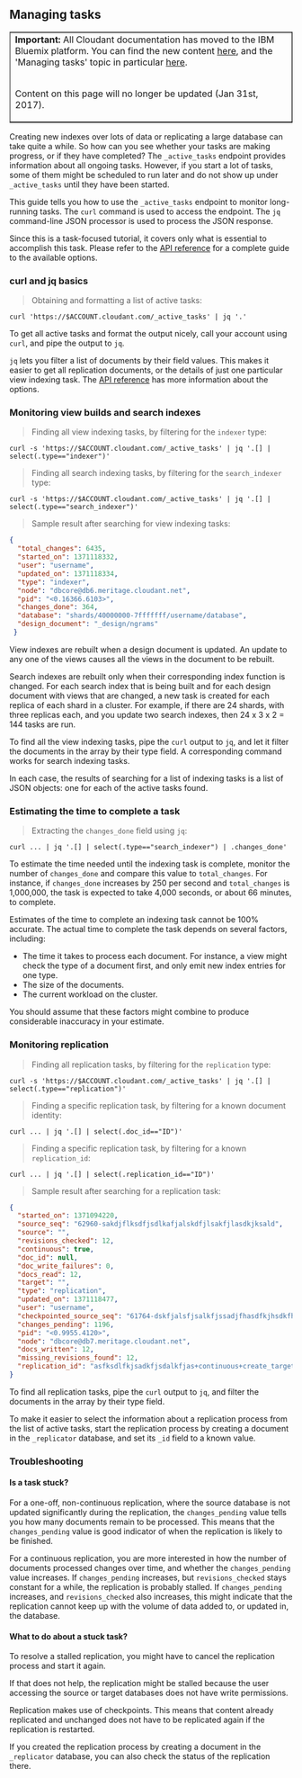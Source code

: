 ## Managing tasks

<table border='1'>
<tr>
<td><b>Important:</b> All Cloudant documentation has moved to the IBM Bluemix platform.
You can find the new content
<a href="https://console.ng.bluemix.net/docs/services/Cloudant/getting-started.html">here</a>,
and the 'Managing tasks' topic in particular
<a href="https://console.ng.bluemix.net/docs/services/Cloudant/guides/managing_tasks.html">here</a>.
<br/><br/>
<p>Content on this page will no longer be updated (Jan 31st, 2017).</p>
</td>
</tr>
</table>

Creating new indexes over lots of data or replicating a large database can take quite a while. So how can you see whether your tasks are making progress, or if they have completed? The `_active_tasks` endpoint provides information about all ongoing tasks. However, if you start a lot of tasks, some of them might be scheduled to run later and do not show up under `_active_tasks` until they have been started.

This guide tells you how to use the `_active_tasks` endpoint to monitor long-running tasks.
The `curl` command is used to access the endpoint.
The `jq` command-line JSON processor is used to process the JSON response.

Since this is a task-focused tutorial, it covers only what is essential to accomplish this task. Please refer to the [API reference](api.html#-api-reference) for a complete guide to the available options.

### curl and jq basics

> Obtaining and formatting a list of active tasks:

```
curl 'https://$ACCOUNT.cloudant.com/_active_tasks' | jq '.'
```

To get all active tasks and format the output nicely, call your account using `curl`,
and pipe the output to `jq`.

`jq` lets you filter a list of documents by their field values.
This makes it easier to get all replication documents, or the details of just one particular view indexing task. The [API reference](api.html#-api-reference) has more information about the options.

### Monitoring view builds and search indexes

> Finding all view indexing tasks, by filtering for the `indexer` type:

```
curl -s 'https://$ACCOUNT.cloudant.com/_active_tasks' | jq '.[] | select(.type=="indexer")'
```

> Finding all search indexing tasks, by filtering for the `search_indexer` type:

```
curl -s 'https://$ACCOUNT.cloudant.com/_active_tasks' | jq '.[] | select(.type=="search_indexer")'
```

> Sample result after searching for view indexing tasks:

```json
{
  "total_changes": 6435,
  "started_on": 1371118332,
  "user": "username",
  "updated_on": 1371118334,
  "type": "indexer",
  "node": "dbcore@db6.meritage.cloudant.net",
  "pid": "<0.16366.6103>",
  "changes_done": 364,
  "database": "shards/40000000-7fffffff/username/database",
  "design_document": "_design/ngrams"
 }
```

View indexes are rebuilt when a design document is updated. An update to any one of the views causes all the views in the document to be rebuilt.

Search indexes are rebuilt only when their corresponding index function is changed. For each search index that is being built and for each design document with views that are changed, a new task is created for each replica of each shard in a cluster. For example, if there are 24 shards, with three replicas each, and you update two search indexes, then 24 x 3 x 2 = 144 tasks are run.

To find all the view indexing tasks, pipe the `curl` output to `jq`, and let it filter the documents in the array by their type field. 
A corresponding command works for search indexing tasks.

In each case, the results of searching for a list of indexing tasks is a list of JSON objects: one for each of the active tasks found.

### Estimating the time to complete a task

> Extracting the `changes_done` field using `jq`:

```
curl ... | jq '.[] | select(.type=="search_indexer") | .changes_done'
```

To estimate the time needed until the indexing task is complete, monitor the number of `changes_done` and compare this value to `total_changes`. For instance, if `changes_done` increases by 250 per second and `total_changes` is 1,000,000, the task is expected to take 4,000 seconds, or about 66 minutes, to complete.

<aside class="warning" role="complementary" aria-label="estimates">Estimates of the time to complete an indexing task cannot be 100% accurate. The actual time to complete the task depends on several factors, including:

- The time it takes to process each document. For instance, a view might check the type of a document first, and only emit new index entries for one type.
- The size of the documents.
- The current workload on the cluster.

You should assume that these factors might combine to produce considerable inaccuracy in your estimate.</aside>

### Monitoring replication

> Finding all replication tasks, by filtering for the `replication` type:

```
curl -s 'https://$ACCOUNT.cloudant.com/_active_tasks' | jq '.[] | select(.type=="replication")'
```

> Finding a specific replication task, by filtering for a known document identity:

```
curl ... | jq '.[] | select(.doc_id=="ID")'
```

> Finding a specific replication task, by filtering for a known `replication_id`:

```
curl ... | jq '.[] | select(.replication_id=="ID")'
```

> Sample result after searching for a replication task:

``` json
{
  "started_on": 1371094220,
  "source_seq": "62960-sakdjflksdfjsdlkafjalskdfjlsakfjlasdkjksald",
  "source": "",
  "revisions_checked": 12,
  "continuous": true,
  "doc_id": null,
  "doc_write_failures": 0,
  "docs_read": 12,
  "target": "",
  "type": "replication",
  "updated_on": 1371118477,
  "user": "username",
  "checkpointed_source_seq": "61764-dskfjalsfjsalkfjssadjfhasdfkjhsdkfhsdkf",
  "changes_pending": 1196,
  "pid": "<0.9955.4120>",
  "node": "dbcore@db7.meritage.cloudant.net",
  "docs_written": 12,
  "missing_revisions_found": 12,
  "replication_id": "asfksdlfkjsadkfjsdalkfjas+continuous+create_target"
}
```

To find all replication tasks, pipe the `curl` output to `jq`, and filter the documents in the array by their type field.

To make it easier to select the information about a replication process from the list of active tasks,
start the replication process by creating a document in the `_replicator` database, and set its `_id` field to a known value.

### Troubleshooting

#### Is a task stuck?

For a one-off, non-continuous replication, where the source database is not updated significantly during the replication, the `changes_pending` value tells you how many documents remain to be processed.
This means that the `changes_pending` value is good indicator of when the replication is likely to be finished.

For a continuous replication, you are more interested in how the number of documents processed changes over time, and whether the `changes_pending` value increases.
If `changes_pending` increases, but `revisions_checked` stays constant for a while, the replication is probably stalled.
If `changes_pending` increases, and `revisions_checked` also increases, this might indicate that the replication cannot keep up with the volume of data added to, or updated in, the database.

#### What to do about a stuck task?

To resolve a stalled replication, you might have to cancel the replication process and start it again.

If that does not help, the replication might be stalled because the user accessing the source or target databases does not have write permissions.

<aside class="notice" role="complementary" aria-label="checkpoints">Replication makes use of checkpoints. This means that content already replicated and unchanged does not have to be replicated again if the replication is restarted.</aside>

If you created the replication process by creating a document in the `_replicator` database, you can also check the status of the replication there.
